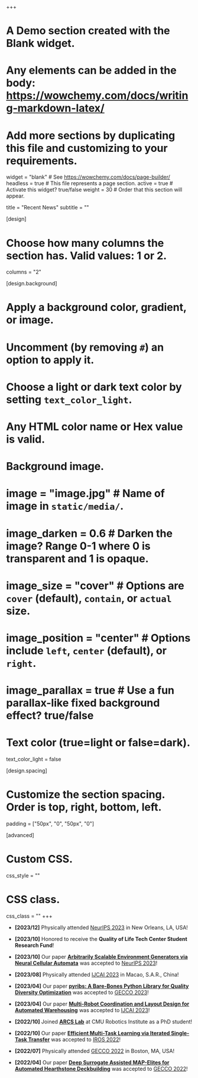 +++
# A Demo section created with the Blank widget.
# Any elements can be added in the body: https://wowchemy.com/docs/writing-markdown-latex/
# Add more sections by duplicating this file and customizing to your requirements.

widget = "blank"  # See https://wowchemy.com/docs/page-builder/
headless = true  # This file represents a page section.
active = true  # Activate this widget? true/false
weight = 30  # Order that this section will appear.

title = "Recent News"
subtitle = ""

[design]
  # Choose how many columns the section has. Valid values: 1 or 2.
  columns = "2"

[design.background]
  # Apply a background color, gradient, or image.
  #   Uncomment (by removing `#`) an option to apply it.
  #   Choose a light or dark text color by setting `text_color_light`.
  #   Any HTML color name or Hex value is valid.


  # Background image.
  # image = "image.jpg"  # Name of image in `static/media/`.
  # image_darken = 0.6  # Darken the image? Range 0-1 where 0 is transparent and 1 is opaque.
  # image_size = "cover"  #  Options are `cover` (default), `contain`, or `actual` size.
  # image_position = "center"  # Options include `left`, `center` (default), or `right`.
  # image_parallax = true  # Use a fun parallax-like fixed background effect? true/false

  # Text color (true=light or false=dark).
  text_color_light = false

[design.spacing]
  # Customize the section spacing. Order is top, right, bottom, left.
  padding = ["50px", "0", "50px", "0"]

[advanced]
 # Custom CSS.
 css_style = ""

 # CSS class.
 css_class = ""
+++
- **[2023/12]** Physically attended [NeurIPS 2023](https://neurips.cc/Conferences/2023) in New Orleans, LA, USA!

- **[2023/10]** Honored to receive the **Quality of Life Tech Center Student Research Fund**!

- **[2023/10]** Our paper **[Arbitrarily Scalable Environment Generators via Neural Cellular Automata](publication/zhang2023nca)** was accepted to [NeurIPS 2023](https://nips.cc/Conferences/2023)!

- **[2023/08]** Physically attended [IJCAI 2023](https://ijcai-23.org/) in Macao, S.A.R., China!

- **[2023/04]** Our paper **[pyribs: A Bare-Bones Python Library for Quality Diversity Optimization](publication/tjanaka2023pyribs)** was accepted to [GECCO 2023](https://gecco-2023.sigevo.org/HomePage)!

- **[2023/04]** Our paper **[Multi-Robot Coordination and Layout Design for Automated Warehousing](publication/zhang2023layout_opt)** was accepted to [IJCAI 2023](https://ijcai-23.org/)!

- **[2022/10]** Joined **[ARCS Lab](https://jiaoyangli.me/people/)** at CMU Robotics Institute as a PhD student!

- **[2022/10]** Our paper **[Efficient Multi-Task Learning via Iterated Single-Task Transfer](publication/zentner2022tpt_iros/)** was accepted to [IROS 2022](https://iros2022.org/)!

- **[2022/07]** Physically attended [GECCO 2022](https://gecco-2022.sigevo.org/HomePage) in Boston, MA, USA!

- **[2022/04]** Our paper **[Deep Surrogate Assisted MAP-Elites for Automated Hearthstone Deckbuilding](publication/zhang2022dsa-me/)** was accepted to [GECCO 2022](https://gecco-2022.sigevo.org/HomePage)!
